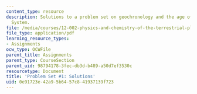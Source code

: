 ```yaml
---
content_type: resource
description: Solutions to a problem set on geochronology and the age of the Solar
  System.
file: /media/courses/12-002-physics-and-chemistry-of-the-terrestrial-planets-fall-2008/0e91723e42a95b6457c841937139f723_MIT12_002f08_ps01_solutions.pdf
file_type: application/pdf
learning_resource_types:
- Assignments
ocw_type: OCWFile
parent_title: Assignments
parent_type: CourseSection
parent_uid: 98794178-3fec-db3d-b489-a50d7ef3530c
resourcetype: Document
title: 'Problem Set #1: Solutions'
uid: 0e91723e-42a9-5b64-57c8-41937139f723
---
```

